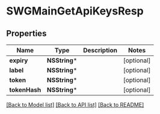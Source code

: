 # SWGMainGetApiKeysResp

## Properties
Name | Type | Description | Notes
------------ | ------------- | ------------- | -------------
**expiry** | **NSString*** |  | [optional] 
**label** | **NSString*** |  | [optional] 
**token** | **NSString*** |  | [optional] 
**tokenHash** | **NSString*** |  | [optional] 

[[Back to Model list]](../README.md#documentation-for-models) [[Back to API list]](../README.md#documentation-for-api-endpoints) [[Back to README]](../README.md)


